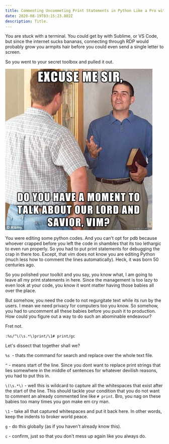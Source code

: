 ```yaml
---
title: Commenting Uncommeting Print Statements in Python Like a Pro with Vim
date: 2020-08-19T03:15:23.802Z
description: Title.
---
```

You are stuck with a terminal. You could get by with Sublime, or VS Code, but since the internet sucks bananas, connecting  through RDP would probably grow you  armpits hair before you could even send a single letter to screen.

So you went to your secret toolbox and pulled it out. 



![](vim.png)



You were editing some python codes. And you can't opt for pdb because whoever crapped before you left the code in shambles that its too lethargic to even run properly. So you had to put print statements for debugging the crap in there too. Except, that vim does not know you are editing Python (much less how to comment the lines automatically). Heck, it was born 50 centuries ago.



So you polished your toolkit and you say, you know what, I am going to leave all my print statements in here. Since the management is too lazy to even look at your code, you know it wont matter having those babies all over the place. 



But somehow, you need the code to not regurgitate text while its run by the users. I mean we need privacy for computers too you know. So somehow, you had to uncomment all these babies before you push it to production. How could you figure out a way to do such an abominable endeavour?

Fret not.

`:%s/^\(\s.*\)print/\1# print/gc`

Let's dissect that together shall we?

`%s `- thats the command for search and replace over the whole text file.

`^` - means start of the line. Since you dont want to replace print strings that lies somewhere in the middle of sentences for whatever devilish reasons, you had to put this in.

`\(\s.*\)` - well this is wildcard to capture all the whitespaces that exist after the start of the line. This should tackle your condition that you do not want to comment an already commented line like `# print`. Bro, you nag on these babies too many times you gon make em cry man.

`\1` - take all that captured whitespaces and put it back here. In other words, keep the indents to broker world peace.

`g` - do this globally (as if you haven't already know this).

`c` - confirm, just so that you don't mess up again like you always do.
